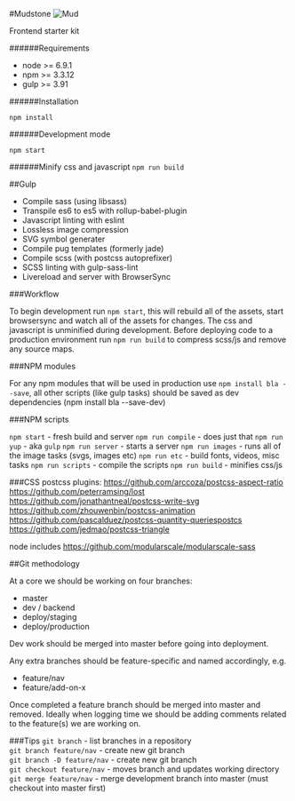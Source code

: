 #Mudstone
![Mud](http://ournameismud.co.uk/css/images/maps-icon.png)

Frontend starter kit

######Requirements
- node >= 6.9.1
- npm >= 3.3.12
- gulp >= 3.91

######Installation

`npm install`

######Development mode

`npm start`

######Minify css and javascript
`npm run build`

##Gulp

* Compile sass (using libsass)
* Transpile es6 to es5 with rollup-babel-plugin
* Javascript linting with eslint
* Lossless image compression
* SVG symbol generater
* Compile pug templates (formerly jade)
* Compile scss (with postcss autoprefixer)
* SCSS linting with gulp-sass-lint
* Livereload and server with BrowserSync

###Workflow

To begin development run `npm start`, this will rebuild all of the assets, start browsersync and watch all of the assets for changes. The css and javascript is unminified during development. Before deploying code to a production environment run `npm run build` to compress scss/js and remove any source maps.

###NPM modules

For any npm modules that will be used in production use `npm install bla --save`, all other scripts (like gulp tasks) should be saved as dev dependencies (npm install bla --save-dev)

###NPM scripts

`npm start` - fresh build and server
`npm run compile` - does just that
`npm run yup` - aka `gulp`
`npm run server` - starts a server
`npm run images` - runs all of the image tasks (svgs, images etc)
`npm run etc` - build fonts, videos, misc tasks
`npm run scripts` - compile the scripts
`npm run build` - minifies css/js

###CSS
postcss plugins:
https://github.com/arccoza/postcss-aspect-ratio
https://github.com/peterramsing/lost
https://github.com/jonathantneal/postcss-write-svg
https://github.com/zhouwenbin/postcss-animation
https://github.com/pascalduez/postcss-quantity-queriespostcs
https://github.com/jedmao/postcss-triangle

node includes
https://github.com/modularscale/modularscale-sass

##Git methodology

At a core we should be working on four branches:

- master
- dev / backend
- deploy/staging
- deploy/production

Dev work should be merged into master before going into deployment.

Any extra branches should be feature-specific and named accordingly, e.g.

- feature/nav
- feature/add-on-x

Once completed a feature branch should be merged into master and removed. Ideally when logging time we should be adding comments related to the feature(s) we are working on.

###Tips
`git branch` - list branches in a repository  
`git branch feature/nav` - create new git branch  
`git branch -D feature/nav` - create new git branch  
`git checkout feature/nav` - moves branch and updates working directory  
`git merge feature/nav` - merge development branch into master (must checkout into master first)  
